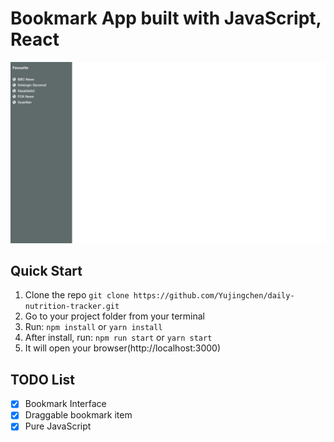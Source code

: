 # Bookmark App built with JavaScript, React
![Bookmark App](public/img/screenshots/Screenshot.png?raw=true 'Bookmark app')



## Quick Start

1.  Clone the repo `git clone https://github.com/Yujingchen/daily-nutrition-tracker.git`
2.  Go to your project folder from your terminal
3.  Run: `npm install` or `yarn install`
4.  After install, run: `npm run start` or `yarn start`
5.  It will open your browser(http://localhost:3000)


## TODO List

- [x] Bookmark Interface
- [x] Draggable bookmark item
- [x] Pure JavaScript
